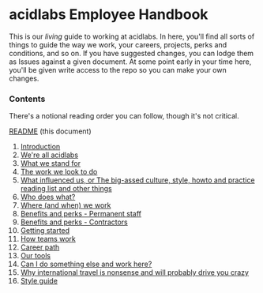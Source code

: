# acidlabs Employee Handbook

This is our _living_ guide to working at acidlabs. In here, you'll find all sorts of things to guide the way we work, your careers, projects, perks and conditions, and so on. If you have suggested changes, you can lodge them as Issues against a given document. At some point early in your time here, you'll be given write access to the repo so you can make your own changes.

### Contents

There's a notional reading order you can follow, though it's not critical.

[README](README.md) (this document)
1. [Introduction](introduction.md)
2. [We're all acidlabs](were-all-acidlabs.md)
3. [What we stand for](what-we-stand-for.md)
4. [The work we look to do](the-work-we-look-to-do.md)
5. [What influenced us, or The big-assed culture, style, howto and practice reading list and other things](influences.md)
6. [Who does what?](who-does-what.md)
7. [Where (and when) we work](where-we-work.md)
8. [Benefits and perks - Permanent staff](benefits-and-perks.md)
9. [Benefits and perks - Contractors](benefits-and-perks-contractors.md)
10. [Getting started](getting-started.md)
11. [How teams work](how-teams-work.md)
12. [Career path](career-path.md)
13. [Our tools](our-tools.md)
14. [Can I do something else and work here?](moonlighting.md)
15. [Why international travel is nonsense and will probably drive you crazy](international-travel.md)
16. [Style guide](style-guide.md)

